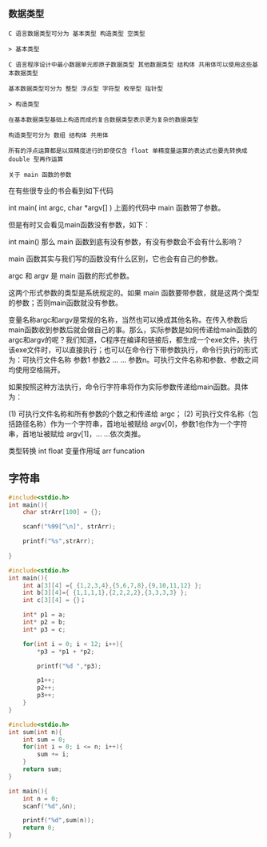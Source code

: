 `数据类型`
--

`C 语言数据类型可分为 基本类型 构造类型 空类型`

`> 基本类型` 

`C 语言程序设计中最小数据单元即原子数据类型 其他数据类型 结构体 共用体可以使用这些基本数据类型`

`基本数据类型可分为 整型 浮点型 字符型 枚举型 指针型`

`> 构造类型` 

`在基本数据类型基础上构造而成的复合数据类型表示更为复杂的数据类型`

`构造类型可分为 数组 结构体 共用体`


`所有的浮点运算都是以双精度进行的即使仅含 float 单精度量运算的表达式也要先转换成 double 型再作运算`

`关于 main 函数的参数`

在有些很专业的书会看到如下代码

int main( int argc, char *argv[] )
上面的代码中 main 函数带了参数。

但是有时又会看见main函数没有参数，如下：

int main()
那么 main 函数到底有没有参数，有没有参数会不会有什么影响？

main 函数其实与我们写的函数没有什么区别，它也会有自己的参数。

argc 和 argv 是 main 函数的形式参数。

这两个形式参数的类型是系统规定的。如果 main 函数要带参数，就是这两个类型的参数；否则main函数就没有参数。

变量名称argc和argv是常规的名称，当然也可以换成其他名称。在传入参数后main函数收到参数后就会做自己的事。那么，实际参数是如何传递给main函数的argc和argv的呢？我们知道，C程序在编译和链接后，都生成一个exe文件，执行该exe文件时，可以直接执行；也可以在命令行下带参数执行，命令行执行的形式为：可执行文件名称 参数1 参数2 ... ... 参数n。可执行文件名称和参数、参数之间均使用空格隔开。

如果按照这种方法执行，命令行字符串将作为实际参数传递给main函数。具体为：

 (1) 可执行文件名称和所有参数的个数之和传递给 argc；
 (2) 可执行文件名称（包括路径名称）作为一个字符串，首地址被赋给 argv[0]，参数1也作为一个字符串，首地址被赋给 argv[1]，... ...依次类推。





类型转换 int float 变量作用域 arr funcation




字符串
--

```c
#include<stdio.h>
int main(){
    char strArr[100] = {};

	scanf("%99[^\n]", strArr);

    printf("%s",strArr);
    
}
```


```c
#include<stdio.h>
int main(){
    int a[3][4] ={ {1,2,3,4},{5,6,7,8},{9,10,11,12} };
    int b[3][4]={ {1,1,1,1},{2,2,2,2},{3,3,3,3} };
    int c[3][4] = {}；

    int* p1 = a;
    int* p2 = b;
    int* p3 = c;

    for(int i = 0; i < 12; i++){
        *p3 = *p1 + *p2;

        printf("%d ",*p3);

        p1++;
        p2++;
        p3++;
    }
}
```

```c
#include<stdio.h>
int sum(int n){
    int sum = 0;
    for(int i = 0; i <= n; i++){
        sum += i;
    }
    return sum;
}

int main(){
    int n = 0;
    scanf("%d",&n);

    printf("%d",sum(n));
    return 0;
}
